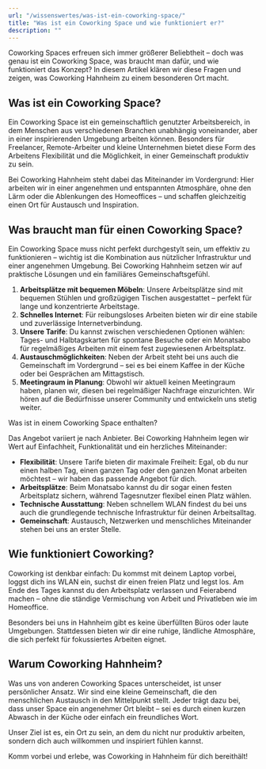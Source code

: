 ```yaml
---
url: "/wissenswertes/was-ist-ein-coworking-space/"
title: "Was ist ein Coworking Space und wie funktioniert er?"
description: ""
---
```


Coworking Spaces erfreuen sich immer größerer Beliebtheit – doch was genau ist ein Coworking Space, was braucht man dafür, und wie funktioniert das Konzept? 
In diesem Artikel klären wir diese Fragen und zeigen, was Coworking Hahnheim zu einem besonderen Ort macht.

## Was ist ein Coworking Space?

Ein Coworking Space ist ein gemeinschaftlich genutzter Arbeitsbereich, in dem Menschen aus verschiedenen Branchen unabhängig voneinander, 
aber in einer inspirierenden Umgebung arbeiten können. Besonders für Freelancer, Remote-Arbeiter und kleine Unternehmen bietet diese Form des 
Arbeitens Flexibilität und die Möglichkeit, in einer Gemeinschaft produktiv zu sein.

Bei Coworking Hahnheim steht dabei das Miteinander im Vordergrund: Hier arbeiten wir in einer angenehmen und entspannten Atmosphäre, 
ohne den Lärm oder die Ablenkungen des Homeoffices – und schaffen gleichzeitig einen Ort für Austausch und Inspiration.

## Was braucht man für einen Coworking Space?

Ein Coworking Space muss nicht perfekt durchgestylt sein, um effektiv zu funktionieren – wichtig ist die Kombination aus nützlicher Infrastruktur und einer angenehmen Umgebung. Bei Coworking Hahnheim setzen wir auf praktische Lösungen und ein familiäres Gemeinschaftsgefühl.

1.	**Arbeitsplätze mit bequemen Möbeln**: Unsere Arbeitsplätze sind mit bequemen Stühlen und großzügigen Tischen ausgestattet – perfekt für lange und konzentrierte Arbeitstage.
2.	**Schnelles Internet**: Für reibungsloses Arbeiten bieten wir dir eine stabile und zuverlässige Internetverbindung.
3.	**Unsere Tarife**: Du kannst zwischen verschiedenen Optionen wählen: Tages- und Halbtagskarten für spontane Besuche oder ein Monatsabo für regelmäßiges Arbeiten mit einem fest zugewiesenen Arbeitsplatz.
4.	**Austauschmöglichkeiten**: Neben der Arbeit steht bei uns auch die Gemeinschaft im Vordergrund – sei es bei einem Kaffee in der Küche oder bei Gesprächen am Mittagstisch.
5.	**Meetingraum in Planung**: Obwohl wir aktuell keinen Meetingraum haben, planen wir, diesen bei regelmäßiger Nachfrage einzurichten. Wir hören auf die Bedürfnisse unserer Community und entwickeln uns stetig weiter.

Was ist in einem Coworking Space enthalten?

Das Angebot variiert je nach Anbieter. Bei Coworking Hahnheim legen wir Wert auf Einfachheit, Funktionalität und ein herzliches Miteinander:

- **Flexibilität**: Unsere Tarife bieten dir maximale Freiheit: Egal, ob du nur einen halben Tag, einen ganzen Tag oder den ganzen Monat arbeiten möchtest – wir haben das passende Angebot für dich.
- **Arbeitsplätze**: Beim Monatsabo kannst du dir sogar einen festen Arbeitsplatz sichern, während Tagesnutzer flexibel einen Platz wählen.
- **Technische Ausstattung**: Neben schnellem WLAN findest du bei uns auch die grundlegende technische Infrastruktur für deinen Arbeitsalltag.
- **Gemeinschaft**: Austausch, Netzwerken und menschliches Miteinander stehen bei uns an erster Stelle.

## Wie funktioniert Coworking?

Coworking ist denkbar einfach: Du kommst mit deinem Laptop vorbei, loggst dich ins WLAN ein, suchst dir einen freien Platz und legst los.
Am Ende des Tages kannst du den Arbeitsplatz verlassen und Feierabend machen – ohne die ständige Vermischung von Arbeit und Privatleben wie im Homeoffice.

Besonders bei uns in Hahnheim gibt es keine überfüllten Büros oder laute Umgebungen. Stattdessen bieten wir dir eine ruhige, ländliche Atmosphäre, 
die sich perfekt für fokussiertes Arbeiten eignet.

## Warum Coworking Hahnheim?

Was uns von anderen Coworking Spaces unterscheidet, ist unser persönlicher Ansatz. Wir sind eine kleine Gemeinschaft, die den menschlichen Austausch 
in den Mittelpunkt stellt. Jeder trägt dazu bei, dass unser Space ein angenehmer Ort bleibt – sei es durch einen kurzen Abwasch in der Küche 
oder einfach ein freundliches Wort.

Unser Ziel ist es, ein Ort zu sein, an dem du nicht nur produktiv arbeiten, sondern dich auch willkommen und inspiriert fühlen kannst.

Komm vorbei und erlebe, was Coworking in Hahnheim für dich bereithält!
